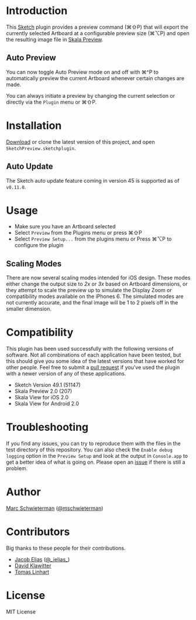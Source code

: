# Introduction

This [Sketch](http://bohemiancoding.com/sketch) plugin provides a preview
command (⌘⇧P) that will export the currently selected Artboard at a configurable
preview size (⌘⌥P) and open the resulting image file in [Skala
Preview](http://bjango.com/mac/skalapreview).

## Auto Preview

You can now toggle Auto Preview mode on and off with ⌘\^P to automatically
preview the current Artboard whenever certain changes are made.

You can always initiate a preview by changing the current selection or directly
via the `Plugin` menu or ⌘⇧P.

# Installation

[Download](https://github.com/marcisme/sketch-preview/archive/master.zip) or
clone the latest version of this project, and open `SketchPreview.sketchplugin`.

## Auto Update

The Sketch auto update feature coming in version 45 is supported as of
`v0.11.0`.

# Usage

* Make sure you have an Artboard selected
* Select `Preview` from the Plugins menu or press ⌘⇧P
* Select `Preview Setup...` from the plugins menu or Press ⌘⌥P to configure the
  plugin

## Scaling Modes

There are now several scaling modes intended for iOS design. These modes either
change the output size to *2x* or *3x* based on Artboard dimensions, or they
attempt to scale the preview up to simulate the Display Zoom or compatibility
modes available on the iPhones 6. The simulated modes are not currently
accurate, and the final image will be 1 to 2 pixels off in the smaller
dimension.

# Compatibility

This plugin has been used successfully with the following versions of software.
Not all combinations of each application have been tested, but this should give
you some idea of the latest versions that have worked for other people. Feel
free to submit a [pull request](https://github.com/marcisme/sketch-preview/compare/)
if you've used the plugin with a newer version of any of these applications.

* Sketch Version 49.1 (51147)
* Skala Preview 2.0 (207)
* Skala View for iOS 2.0
* Skala View for Android 2.0

# Troubleshooting

If you find any issues, you can try to reproduce them with the files in the test
directory of this repository. You can also check the `Enable debug logging`
option in the `Preview Setup` and look at the output in `Console.app` to get a
better idea of what is going on. Please open an
[issue](https://github.com/marcisme/sketch-preview/issues/new) if there is still
a problem.

# Author

[Marc Schwieterman](https://github.com/marcisme) ([@mschwieterman](https://twitter.com/mschwieterman))

# Contributors

Big thanks to these people for their contributions.

* [Jacob Elias](https://github.com/jelias) ([@\_jelias\_](https://twitter.com/_jelias_))
* [David Klawitter](https://github.com/davidklaw)
* [Tomas Linhart](https://github.com/TomasLinhart)

# License

MIT License

